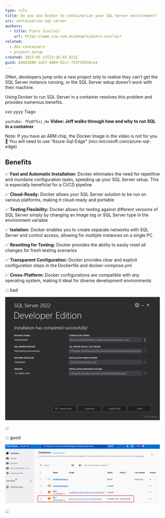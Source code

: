 ```yaml
---
type: rule
title: Do you use Docker to containerize your SQL Server environment?
uri: containerize-sql-server
authors:
  - title: Piers Sinclair
    url: https://www.ssw.com.au/people/piers-sinclair
related:
  - dev-containers
  - project-setup
created: 2023-05-23T23:26:45.823Z
guid: 6d4d1888-1d57-4d69-82cc-733f3583dca4
---
```

Often, developers jump onto a new project only to realise they can't get the SQL Server instance running, or the SQL Server setup doesn't work with their machine.

Using Docker to run SQL Server in a container resolves this problem and provides numerous benefits.  

xxx yyyy   Tiago 

<!--endintro--> 

`youtube: fFpDf5si_Hw`
**Video: Jeff walks through how and why to run SQL in a container**

Note: If you have an ARM chip, the Docker image in the video is not for you 🙁
You will need to use "Azure-Sql-Edge" (mcr.microsoft.com/azure-sql-edge)

## Benefits

✅ **Fast and Automatic Installation:** Docker eliminates the need for repetitive and mundane configuration tasks, speeding up your SQL Server setup. This is especially beneficial for a CI/CD pipeline

✅ **Cloud-Ready:** Docker allows your SQL Server solution to be run on various platforms, making it cloud-ready and portable

✅ **Testing Flexibility:** Docker allows for testing against different versions of SQL Server simply by changing an image tag or SQL Server type in the environment variable

✅ **Isolation:** Docker enables you to create separate networks with SQL Server and control access, allowing for multiple instances on a single PC

✅ **Resetting for Testing:** Docker provides the ability to easily reset all changes for fresh testing scenarios

✅ **Transparent Configuration:** Docker provides clear and explicit configuration steps in the Dockerfile and docker-compose.yml

✅ **Cross-Platform:** Docker configurations are compatible with any operating system, making it ideal for diverse development environments

::: bad

![Figure: Running a SQL Server environment outside a container](runningsqllocally.png)

:::

::: good

![Figure: Using Docker to containerize a SQL Server environment](dockersql.png)

:::